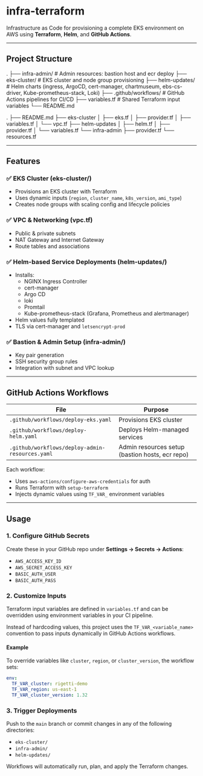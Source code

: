 # infra-terraform

Infrastructure as Code for provisioning a complete EKS environment on AWS using **Terraform**, **Helm**, and **GitHub Actions**.

---

## Project Structure

.
├── infra-admin/ # Admin resources: bastion host and ecr deploy
├── eks-cluster/ # EKS cluster and node group provisioning
├── helm-updates/ # Helm charts (ingress, ArgoCD, cert-manager, chartmuseum, ebs-cs-driver, Kube-prometheus-stack, Loki)
├── .github/workflows/ # GitHub Actions pipelines for CI/CD
├── variables.tf # Shared Terraform input variables
└── README.md


.
├── README.md
├── eks-cluster
│   ├── eks.tf
│   ├── provider.tf
│   ├── variables.tf
│   └── vpc.tf
├── helm-updates
│   ├── helm.tf
│   ├── provider.tf
│   └── variables.tf
└── infra-admin
    ├── provider.tf
    └── resources.tf


---

## Features

### ✅ EKS Cluster (eks-cluster/)
- Provisions an EKS cluster with Terraform
- Uses dynamic inputs (`region`, `cluster_name`, `k8s_version`, `ami_type`)
- Creates node groups with scaling config and lifecycle policies

### ✅ VPC & Networking (vpc.tf)
- Public & private subnets
- NAT Gateway and Internet Gateway
- Route tables and associations

### ✅ Helm-based Service Deployments (helm-updates/)
- Installs:
  - NGINX Ingress Controller
  - cert-manager
  - Argo CD
  - loki
  - Promtail
  - Kube-prometheus-stack (Grafana, Prometheus and alertmanager)
- Helm values fully templated
- TLS via cert-manager and `letsencrypt-prod`

### ✅ Bastion & Admin Setup (infra-admin/)
- Key pair generation
- SSH security group rules
- Integration with subnet and VPC lookup

---

## GitHub Actions Workflows

| File                            | Purpose                        |
|---------------------------------|--------------------------------|
| `.github/workflows/deploy-eks.yaml`     | Provisions EKS cluster         |
| `.github/workflows/deploy-helm.yaml`    | Deploys Helm-managed services |
| `.github/workflows/deploy-admin-resources.yaml` | Admin resources setup (bastion hosts, ecr repo) |

Each workflow:
- Uses `aws-actions/configure-aws-credentials` for auth
- Runs Terraform with `setup-terraform`
- Injects dynamic values using `TF_VAR_` environment variables

---

## Usage

### 1. Configure GitHub Secrets

Create these in your GitHub repo under **Settings → Secrets → Actions**:

- `AWS_ACCESS_KEY_ID`
- `AWS_SECRET_ACCESS_KEY`
- `BASIC_AUTH_USER`
- `BASIC_AUTH_PASS`



### 2. Customize Inputs

Terraform input variables are defined in `variables.tf` and can be overridden using environment variables in your CI pipeline.

Instead of hardcoding values, this project uses the `TF_VAR_<variable_name>` convention to pass inputs dynamically in GitHub Actions workflows.

#### Example

To override variables like `cluster`, `region`, or `cluster_version`, the workflow sets:

```yaml
env:
  TF_VAR_cluster: rigetti-demo
  TF_VAR_region: us-east-1
  TF_VAR_cluster_version: 1.32
```



### 3. Trigger Deployments

Push to the `main` branch or commit changes in any of the following directories:

- `eks-cluster/`
- `infra-admin/`
- `helm-updates/`

Workflows will automatically run, plan, and apply the Terraform changes.


